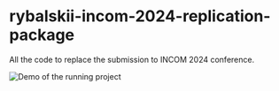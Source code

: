 # rybalskii-incom-2024-replication-package

All the code to replace the submission to INCOM 2024 conference.

![Demo of the running project](demo.gif)